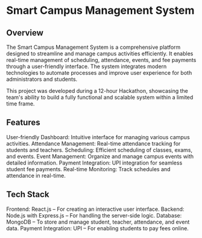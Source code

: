 # Smart Campus Management System

## Overview
The Smart Campus Management System is a comprehensive platform designed to streamline and manage campus activities efficiently. It enables real-time management of scheduling, attendance, events, and fee payments through a user-friendly interface. The system integrates modern technologies to automate processes and improve user experience for both administrators and students.

This project was developed during a 12-hour Hackathon, showcasing the team's ability to build a fully functional and scalable system within a limited time frame.

## Features
User-friendly Dashboard: Intuitive interface for managing various campus activities.
Attendance Management: Real-time attendance tracking for students and teachers.
Scheduling: Efficient scheduling of classes, exams, and events.
Event Management: Organize and manage campus events with detailed information.
Payment Integration: UPI integration for seamless student fee payments.
Real-time Monitoring: Track schedules and attendance in real-time.

## Tech Stack
Frontend: React.js – For creating an interactive user interface.
Backend: Node.js with Express.js – For handling the server-side logic.
Database: MongoDB – To store and manage student, teacher, attendance, and event data.
Payment Integration: UPI – For enabling students to pay fees online.
